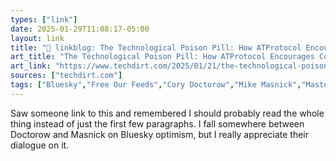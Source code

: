 ```yaml
---
types: ["link"]
date: 2025-01-29T11:08:17-05:00
layout: link
title: "🔗 linkblog: The Technological Poison Pill: How ATProtocol Encourages Competition, Resists Evil Billionaires, Lock-In & Enshittification'"
art_title: "The Technological Poison Pill: How ATProtocol Encourages Competition, Resists Evil Billionaires, Lock-In & Enshittification"
art_link: "https://www.techdirt.com/2025/01/21/the-technological-poison-pill-how-atprotocol-encourages-competition-resists-evil-billionaires-lock-in-enshittification/"
sources: ["techdirt.com"]
tags: ["Bluesky","Free Our Feeds","Cory Doctorow","Mike Masnick","Mastodon","federated social media"]
---
```

Saw someone link to this and remembered I should probably read the whole thing instead of just the first few paragraphs. I fall somewhere between Doctorow and Masnick on Bluesky optimism, but I really appreciate their dialogue on it.
